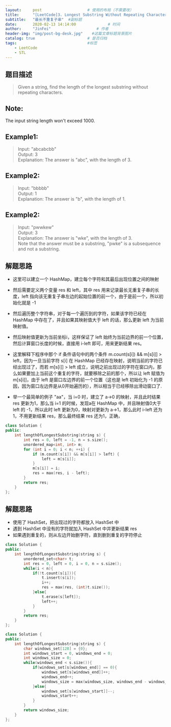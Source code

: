 ```yaml
---
layout:     post                    # 使用的布局（不需要改） 
title:      "[LeetCode]3. Longest Substring Without Repeating Characters"               # 标题  
subtitle:   "最长不重复子串"  #副标题 
date:       2020-02-13 14:14:00              # 时间 
author:     "JinFei"                    # 作者 
header-img: "img/post-bg-desk.jpg"    #这篇文章标题背景图片 
catalog: true                       # 是否归档 
tags:                               #标签     
    - LeetCode 
    - STL
---
```


## 题目描述
> Given a string, find the length of the longest substring without repeating characters.

## Note: 
The input string length won't exceed 1000. <br>

## Example1:
 
> Input: "abcabcbb" <br>
Output: 3  <br>
Explanation: The answer is "abc", with the length of 3. 

## Example2:
 
> Input: "bbbbb" <br>
Output: 1 <br>
Explanation: The answer is "b", with the length of 1.


## Example2:

> Input: "pwwkew" <br>
Output: 3 <br>
Explanation: The answer is "wke", with the length of 3. <br>
             Note that the answer must be a substring, "pwke" is a subsequence and not a substring.

## 解题思路
- 这里可以建立一个 HashMap，建立每个字符和其最后出现位置之间的映射
- 然后需要定义两个变量 res 和 left，其中 res 用来记录最长无重复子串的长度，left 指向该无重复子串左边的起始位置的前一个，由于是前一个，所以初始化就是 -1
- 然后遍历整个字符串，对于每一个遍历到的字符，如果该字符已经在 HashMap 中存在了，并且如果其映射值大于 left 的话，那么更新 left 为当前映射值。
- 然后映射值更新为当前坐标i，这样保证了 left 始终为当前边界的前一个位置，然后计算窗口长度的时候，直接用 i-left 即可，用来更新结果 res。

- 这里解释下程序中那个 if 条件语句中的两个条件 m.count(s[i]) && m[s[i]] > left，因为一旦当前字符 s[i] 在 HashMap 已经存在映射，说明当前的字符已经出现过了，而若 m[s[i]] > left 成立，说明之前出现过的字符在窗口内，那么如果要加上当前这个重复的字符，就要移除之前的那个，所以让 left 赋值为 m[s[i]]，由于 left 是窗口左边界的前一个位置（这也是 left 初始化为 -1 的原因，因为窗口左边界是从0开始遍历的），所以相当于已经移除出滑动窗口了.
- 举一个最简单的例子 "aa"，当 i=0 时，建立了 a->0 的映射，并且此时结果 res 更新为1，那么当 i=1 的时候，发现a在 HashMap 中，并且映射值0大于 left 的 -1，所以此时 left 更新为0，映射对更新为 a->1，那么此时 i-left 还为1，不用更新结果 res，那么最终结果 res 还为1，正确，
  
```C++
class Solution {
public:
    int lengthOfLongestSubstring(string s) {
        int res = 0, left = -1, n = s.size();
        unordered_map<int, int> m;
        for (int i = 0; i < n; ++i) {
            if (m.count(s[i]) && m[s[i]] > left) {
                left = m[s[i]];  
            }
            m[s[i]] = i;
            res = max(res, i - left);            
        }
        return res;
    }
};
```


## 解题思路
- 使用了 HashSet，把出现过的字符都放入 HashSet 中
- 遇到 HashSet 中没有的字符就加入 HashSet 中并更新结果 res
- 如果遇到重复的，则从左边开始删字符，直到删到重复的字符停止


```C++
class Solution {
public:
    int lengthOfLongestSubstring(string s) {
        unordered_set<char> t;
        int res = 0, left = 0, i = 0, n = s.size();
        while(i < n){
            if(!t.count(s[i])){
                t.insert(s[i]);
                i++;
                res = max(res, (int)t.size());  
            }else{
                t.erase(s[left]);
                left++;
            }
        }
        return res;
    }
};
```


```C++
class Solution {
public:
    int lengthOfLongestSubstring(string s) {
        char windows_set[128] = {0};
        int windows_start = 0, windows_end = 0;
        int windows_size = 0;
        while(windows_end < s.size()){
            if(windows_set[s[windows_end]] == 0){
                windows_set[s[windows_end]]++;
                windows_end++;
                windows_size = max(windows_size, windows_end - windows_start);
            }else{
                windows_set[s[windows_start]]--;
                windows_start++;
            }
        }
        return windows_size;
    }
};
```
